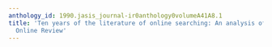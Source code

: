 ```yaml
---
anthology_id: 1990.jasis_journal-ir0anthology0volumeA41A8.1
title: 'Ten years of the literature of online searching: An analysis of Online and
  Online Review'
---
```

